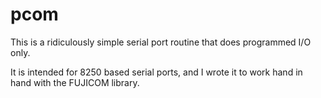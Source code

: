 # pcom

This is a ridiculously simple serial port routine that does programmed I/O only.

It is intended for 8250 based serial ports, and I wrote it to work hand in hand with the FUJICOM library.


